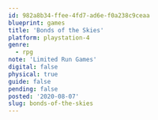 ```yaml
---
id: 982a8b34-ffee-4fd7-ad6e-f0a238c9ceaa
blueprint: games
title: 'Bonds of the Skies'
platform: playstation-4
genre:
  - rpg
note: 'Limited Run Games'
digital: false
physical: true
guide: false
pending: false
posted: '2020-08-07'
slug: bonds-of-the-skies
---
```

